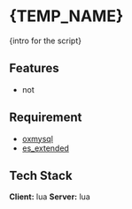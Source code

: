 # {TEMP_NAME}

{intro for the script}


## Features

- not

## Requirement

- [oxmysql](https://github.com/overextended/oxmysql)
- [es_extended](https://github.com/esx-framework/esx_core)

## Tech Stack

**Client:** lua
**Server:** lua

